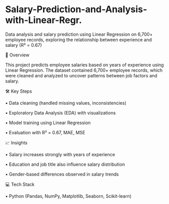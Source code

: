 # Salary-Prediction-and-Analysis-with-Linear-Regr.
Data analysis and salary prediction using Linear Regression on 6,700+ employee records, exploring the relationship between experience and salary (R² = 0.67)

📌 Overview

This project predicts employee salaries based on years of experience using Linear Regression. 
The dataset contained 6,700+ employee records, which were cleaned and analyzed to uncover patterns between job factors and salary.

🛠️ Key Steps

  • Data cleaning (handled missing values, inconsistencies)

 • Exploratory Data Analysis (EDA) with visualizations

 • Model training using Linear Regression

  • Evaluation with R² = 0.67, MAE, MSE

📈 Insights

  • Salary increases strongly with years of experience

  • Education and job title also influence salary distribution

  • Gender-based differences observed in salary trends

💻 Tech Stack

  • Python (Pandas, NumPy, Matplotlib, Seaborn, Scikit-learn)
